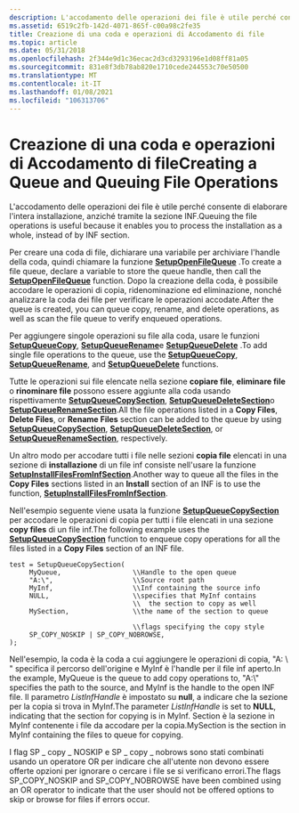 ```yaml
---
description: L'accodamento delle operazioni dei file è utile perché consente di elaborare l'intera installazione, anziché tramite la sezione INF.
ms.assetid: 6519c2fb-142d-4071-865f-c00a98c2fe35
title: Creazione di una coda e operazioni di Accodamento di file
ms.topic: article
ms.date: 05/31/2018
ms.openlocfilehash: 2f344e9d1c36ecac2d3cd3293196e1d08ff81a05
ms.sourcegitcommit: 831e8f3db78ab820e1710cede244553c70e50500
ms.translationtype: MT
ms.contentlocale: it-IT
ms.lasthandoff: 01/08/2021
ms.locfileid: "106313706"
---
```

# <a name="creating-a-queue-and-queuing-file-operations"></a><span data-ttu-id="4e7c2-103">Creazione di una coda e operazioni di Accodamento di file</span><span class="sxs-lookup"><span data-stu-id="4e7c2-103">Creating a Queue and Queuing File Operations</span></span>

<span data-ttu-id="4e7c2-104">L'accodamento delle operazioni dei file è utile perché consente di elaborare l'intera installazione, anziché tramite la sezione INF.</span><span class="sxs-lookup"><span data-stu-id="4e7c2-104">Queuing the file operations is useful because it enables you to process the installation as a whole, instead of by INF section.</span></span>

<span data-ttu-id="4e7c2-105">Per creare una coda di file, dichiarare una variabile per archiviare l'handle della coda, quindi chiamare la funzione [**SetupOpenFileQueue**](/windows/desktop/api/Setupapi/nf-setupapi-setupopenfilequeue) .</span><span class="sxs-lookup"><span data-stu-id="4e7c2-105">To create a file queue, declare a variable to store the queue handle, then call the [**SetupOpenFileQueue**](/windows/desktop/api/Setupapi/nf-setupapi-setupopenfilequeue) function.</span></span> <span data-ttu-id="4e7c2-106">Dopo la creazione della coda, è possibile accodare le operazioni di copia, ridenominazione ed eliminazione, nonché analizzare la coda dei file per verificare le operazioni accodate.</span><span class="sxs-lookup"><span data-stu-id="4e7c2-106">After the queue is created, you can queue copy, rename, and delete operations, as well as scan the file queue to verify enqueued operations.</span></span>

<span data-ttu-id="4e7c2-107">Per aggiungere singole operazioni su file alla coda, usare le funzioni [**SetupQueueCopy**](/windows/desktop/api/Setupapi/nf-setupapi-setupqueuecopya), [**SetupQueueRename**](/windows/desktop/api/Setupapi/nf-setupapi-setupqueuerenamea)e [**SetupQueueDelete**](/windows/desktop/api/Setupapi/nf-setupapi-setupqueuedeletea) .</span><span class="sxs-lookup"><span data-stu-id="4e7c2-107">To add single file operations to the queue, use the [**SetupQueueCopy**](/windows/desktop/api/Setupapi/nf-setupapi-setupqueuecopya), [**SetupQueueRename**](/windows/desktop/api/Setupapi/nf-setupapi-setupqueuerenamea), and [**SetupQueueDelete**](/windows/desktop/api/Setupapi/nf-setupapi-setupqueuedeletea) functions.</span></span>

<span data-ttu-id="4e7c2-108">Tutte le operazioni sui file elencate nella sezione **copiare file**, **eliminare file** o **rinominare file** possono essere aggiunte alla coda usando rispettivamente [**SetupQueueCopySection**](/windows/desktop/api/Setupapi/nf-setupapi-setupqueuecopysectiona), [**SetupQueueDeleteSection**](/windows/desktop/api/Setupapi/nf-setupapi-setupqueuedeletesectiona)o [**SetupQueueRenameSection**](/windows/desktop/api/Setupapi/nf-setupapi-setupqueuerenamesectiona).</span><span class="sxs-lookup"><span data-stu-id="4e7c2-108">All the file operations listed in a **Copy Files**, **Delete Files**, or **Rename Files** section can be added to the queue by using [**SetupQueueCopySection**](/windows/desktop/api/Setupapi/nf-setupapi-setupqueuecopysectiona), [**SetupQueueDeleteSection**](/windows/desktop/api/Setupapi/nf-setupapi-setupqueuedeletesectiona), or [**SetupQueueRenameSection**](/windows/desktop/api/Setupapi/nf-setupapi-setupqueuerenamesectiona), respectively.</span></span>

<span data-ttu-id="4e7c2-109">Un altro modo per accodare tutti i file nelle sezioni **copia file** elencati in una sezione di **installazione** di un file inf consiste nell'usare la funzione [**SetupInstallFilesFromInfSection**](/windows/desktop/api/Setupapi/nf-setupapi-setupinstallfilesfrominfsectiona).</span><span class="sxs-lookup"><span data-stu-id="4e7c2-109">Another way to queue all the files in the **Copy Files** sections listed in an **Install** section of an INF is to use the function, [**SetupInstallFilesFromInfSection**](/windows/desktop/api/Setupapi/nf-setupapi-setupinstallfilesfrominfsectiona).</span></span>

<span data-ttu-id="4e7c2-110">Nell'esempio seguente viene usata la funzione [**SetupQueueCopySection**](/windows/desktop/api/Setupapi/nf-setupapi-setupqueuecopysectiona) per accodare le operazioni di copia per tutti i file elencati in una sezione **copy files** di un file inf.</span><span class="sxs-lookup"><span data-stu-id="4e7c2-110">The following example uses the [**SetupQueueCopySection**](/windows/desktop/api/Setupapi/nf-setupapi-setupqueuecopysectiona) function to enqueue copy operations for all the files listed in a **Copy Files** section of an INF file.</span></span>

``` syntax
test = SetupQueueCopySection(
     MyQueue,                  \\Handle to the open queue
     "A:\",                    \\Source root path
     MyInf,                    \\Inf containing the source info
     NULL,                     \\specifies that MyInf contains 
                               \\  the section to copy as well
     MySection,                \\the name of the section to queue
  
                               \\flags specifying the copy style
     SP_COPY_NOSKIP | SP_COPY_NOBROWSE,
);
```

<span data-ttu-id="4e7c2-111">Nell'esempio, la coda è la coda a cui aggiungere le operazioni di copia, "A: \\ " specifica il percorso dell'origine e MyInf è l'handle per il file inf aperto.</span><span class="sxs-lookup"><span data-stu-id="4e7c2-111">In the example, MyQueue is the queue to add copy operations to, "A:\\" specifies the path to the source, and MyInf is the handle to the open INF file.</span></span> <span data-ttu-id="4e7c2-112">Il parametro *ListInfHandle* è impostato su **null**, a indicare che la sezione per la copia si trova in MyInf.</span><span class="sxs-lookup"><span data-stu-id="4e7c2-112">The parameter *ListInfHandle* is set to **NULL**, indicating that the section for copying is in MyInf.</span></span> <span data-ttu-id="4e7c2-113">Section è la sezione in MyInf contenente i file da accodare per la copia.</span><span class="sxs-lookup"><span data-stu-id="4e7c2-113">MySection is the section in MyInf containing the files to queue for copying.</span></span>

<span data-ttu-id="4e7c2-114">I flag SP \_ copy \_ NOSKIP e SP \_ copy \_ nobrows sono stati combinati usando un operatore OR per indicare che all'utente non devono essere offerte opzioni per ignorare o cercare i file se si verificano errori.</span><span class="sxs-lookup"><span data-stu-id="4e7c2-114">The flags SP\_COPY\_NOSKIP and SP\_COPY\_NOBROWSE have been combined using an OR operator to indicate that the user should not be offered options to skip or browse for files if errors occur.</span></span>

 

 




